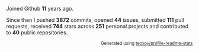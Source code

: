 Joined Github **11** years ago.

Since then I pushed **3872** commits, opened **44** issues, submitted **111** pull requests, received **744** stars across **251** personal projects and contributed to **40** public repositories.

<p align="right"><sub>Generated using <a href="https://github.com/marketplace/actions/profile-readme-stats">teoxoy/profile-readme-stats</a></sub></p>
